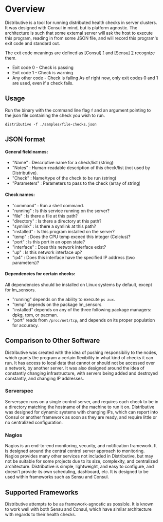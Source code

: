 # Overview

Distributive is a tool for running distributed health checks in server clusters.
It was designed with Consul in mind, but is platform agnostic.  The architecture
is such that some external server will ask the host to execute this program,
reading in from some JSON file, and will record this
program's exit code and standard out.

The exit code meanings are defined as [Consul] [1] and [Sensu] [2] recognize
them.
 * Exit code 0 - Check is passing
 * Exit code 1 - Check is warning
 * Any other code - Check is failing
As of right now, only exit codes 0 and 1 are used, even if a check fails.

## Usage

Run the binary with the command line flag `f` and an argument pointing to the
json file containing the check you wish to run.
```
distributive -f ./samples/file-checks.json
```

## JSON format
#### General field names:
 * "Name" : Descriptive name for a check/list (string)
 * "Notes" : Human-readable description of this check/list (not used by Distributive).
 * "Check" : Name/type of the check to be run (string)
 * "Parameters" : Parameters to pass to the check (array of string)

#### Check names:
 * "command" : Run a shell command.
 * "running" : Is this service running on the server?
 * "file" : Is there a file at this path?
 * "directory" : Is there a directory at this path?
 * "symlink" : Is there a symlink at this path?
 * "installed" : Is this program installed on the server?
 * "temp" : Does the CPU temp exceed this integer (Celcius)?
 * "port" : Is this port in an open state?
 * "interface" : Does this network interface exist?
 * "up" : Is this network interface up?
 * "ip4" : Does this interface have the specified IP address (two parameters)?

#### Dependencies for certain checks:

All dependencies should be installed on Linux systems by default, except for
lm_sensors.
 * "running" depends on the ability to execute `ps aux`.
 * "temp" depends on the package lm_sensors.
 * "installed" depends on any of the three following package managers: dpkg, rpm, or pacman.
 * "port" reads from `/proc/net/tcp`, and depends on its proper population for accuracy.

## Comparison to Other Software

Distributive was created with the idea of pushing responsibiliy to the nodes,
which grants the program a certain flexibility in what kind of checks it can run.
It has access to local data that cannot or should not be accessed over a network,
by another server. It was also designed around the idea of constantly changing
infrastructure, with servers being added and destroyed constantly, and changing
IP addresses.

### Serverspec

Serverspec runs on a single control server, and requires each check to be in a
directory matching the hostname of the machine to run it on. Distributive was
designed for dynamic systems with changing IPs, which can report into Consul or
another framework as soon as they are ready, and require little or no centralized
configuration.

### Nagios

Nagios is an end-to-end monitoring, security, and notification framework. It is
designed around the central control server approach to monitoring. Nagios provides
many other services not included in Distributive, but may not be suitable for
some projects due to its size, complexity, and centralized architecture.
Distributive is simple, lightweight, and easy to configure, and doesn't provide
its own scheduling, dashboard, etc. It is designed to be used within frameworks
such as Sensu and Consul.

## Supported Frameworks

Distributive attempts to be as framework-agnostic as possible. It is known to
work well with both Sensu and Consul, which have similar architecture with
regards to their health checks.

[1]: https://www.consul.io/docs/agent/checks.html "Consul"
[2]: https://sensuapp.org/docs/0.18/checks "Sensu"
